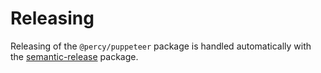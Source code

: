 # Releasing

Releasing of the `@percy/puppeteer` package is handled automatically with the [semantic-release](https://github.com/semantic-release/semantic-release) package.
